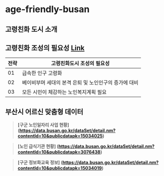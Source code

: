 # age-friendly-busan 


## 고령친화 도시 소개






## 고령친화 조성의 필요성 [Link](http://afc.bswdi.re.kr/Page.do?code=C101&menu=1)  


 
전략 | 고령친화도시 조성의 필요성
---|---
01 | 급속한 인구 고령화
02 | 베이비부머 세대의 본격 은퇴 및 노인인구의 증가에 대비  
03 | 모든 시민이 체감하는 노인복지계획 필요



## 부산시 어르신 맞춤형 데이터

> **[구군 노인일자리 사업 현황]
(https://data.busan.go.kr/dataSet/detail.nm?contentId=10&publicdatapk=15034025)**


> **[노인 급식기관 현황]
(https://data.busan.go.kr/dataSet/detail.nm?contentId=10&publicdatapk=3076438)**


> **[구군 정보화교육 정보]
(https://data.busan.go.kr/dataSet/detail.nm?contentId=10&publicdatapk=15034019)**
